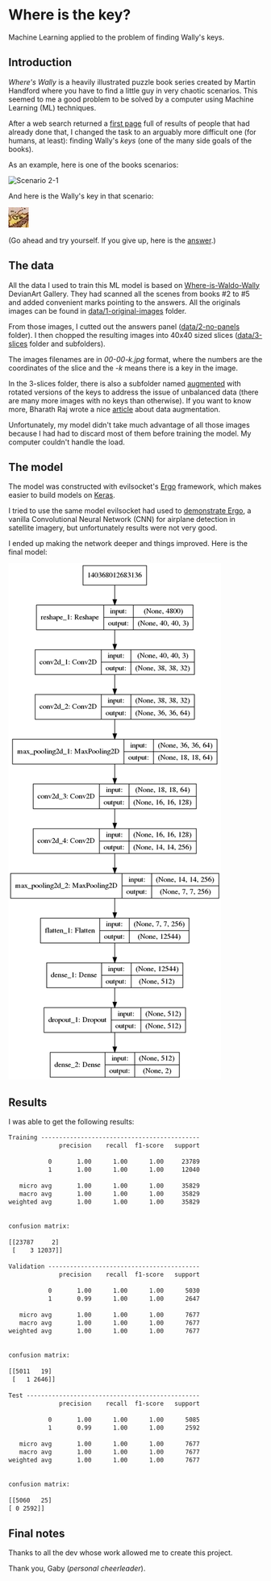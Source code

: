 # Where is the key?

Machine Learning applied to the problem of finding Wally's keys.

## Introduction

*Where's Wally* is a heavily illustrated puzzle book series created by Martin Handford where you have to find a little guy in very chaotic scenarios. This seemed to me a good problem to be solved by a computer using Machine Learning (ML) techniques.

After a web search returned a [first page](https://www.google.com/search?q=where's+wally+waldo+machine+learning) full of results of people that had already done that, I changed the task to an arguably more difficult one (for humans, at least): finding Wally's *keys* (one of the many side goals of the books).

As an example, here is one of the books scenarios:

![Scenario 2-1](http://i.imgur.com/ybsexIE.jpg)

And here is the Wally's key in that scenario:

![Scenario 2-2 key](https://github.com/ubalklen/where-is-the-key/blob/master/data/3-slices/2-2-k-2816-1979.jpg/70-49-k.jpg)

(Go ahead and try yourself. If you give up, here is the [answer](https://github.com/ubalklen/where-is-the-key/blob/master/data/1-original-images/where_s_waldo_now____book_2___scene_2__by_where_is_waldo_wally_d7naw60.jpg).)

## The data

All the data I used to train this ML model is based on [Where-is-Waldo-Wally](https://www.deviantart.com/where-is-waldo-wally/gallery/) DevianArt Gallery. They had scanned all the scenes from books #2 to #5 and added convenient marks pointing to the answers. All the originals images can be found in [data/1-original-images](https://github.com/ubalklen/where-is-the-key/tree/master/data/1-original-images) folder.

From those images, I cutted out the answers panel ([data/2-no-panels](https://github.com/ubalklen/where-is-the-key/tree/master/data/2-no-panels) folder). I then chopped the resulting images into 40x40 sized slices ([data/3-slices](https://github.com/ubalklen/where-is-the-key/tree/master/data/3-slices) folder and subfolders).

The images filenames are in *00-00-k.jpg* format, where the numbers are the coordinates of the slice and the *-k* means there is a key in the image.

In the 3-slices folder, there is also a subfolder named [augmented](https://github.com/ubalklen/where-is-the-key/tree/master/data/3-slices/augmented) with rotated versions of the keys to address the issue of unbalanced data (there are many more images with no keys than otherwise). If you want to know more, Bharath Raj wrote a nice [article](https://medium.com/nanonets/how-to-use-deep-learning-when-you-have-limited-data-part-2-data-augmentation-c26971dc8ced) about data augmentation.

Unfortunately, my model didn't take much advantage of all those images because I had had to discard most of them before training the model. My computer couldn't handle the load.

## The model

The model was constructed with evilsocket's [Ergo](https://github.com/evilsocket/ergo) framework, which makes easier to build models on [Keras](https://keras.io/).

I tried to use the same model evilsocket had used to [demonstrate Ergo](https://www.evilsocket.net/2018/11/22/Presenting-project-Ergo-how-to-build-an-airplane-detector-for-satellite-imagery-with-Deep-Learning/), a vanilla Convolutional Neural Network (CNN) for airplane detection in satellite imagery, but unfortunately results were not very good.

I ended up making the network deeper and things improved. Here is the final model:

![Where is the key model](https://github.com/ubalklen/where-is-the-key/blob/master/model.png)


## Results

I was able to get the following results:
```
Training --------------------------------------------
              precision    recall  f1-score   support

           0       1.00      1.00      1.00     23789
           1       1.00      1.00      1.00     12040

   micro avg       1.00      1.00      1.00     35829
   macro avg       1.00      1.00      1.00     35829
weighted avg       1.00      1.00      1.00     35829


confusion matrix:

[[23787     2]
 [    3 12037]]

Validation ------------------------------------------
              precision    recall  f1-score   support

           0       1.00      1.00      1.00      5030
           1       0.99      1.00      1.00      2647

   micro avg       1.00      1.00      1.00      7677
   macro avg       1.00      1.00      1.00      7677
weighted avg       1.00      1.00      1.00      7677


confusion matrix:

[[5011   19]
 [   1 2646]]

Test ------------------------------------------------
              precision    recall  f1-score   support

           0       1.00      1.00      1.00      5085
           1       0.99      1.00      1.00      2592

   micro avg       1.00      1.00      1.00      7677
   macro avg       1.00      1.00      1.00      7677
weighted avg       1.00      1.00      1.00      7677


confusion matrix:

[[5060   25]
[ 0 2592]]
```

## Final notes

Thanks to all the dev whose work allowed me to create this project.

Thank you, Gaby (*personal cheerleader*).
